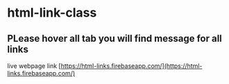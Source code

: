 # html-link-class
## PLease hover all tab you will find message for all links
live webpage link [https://html-links.firebaseapp.com/](https://html-links.firebaseapp.com/)
